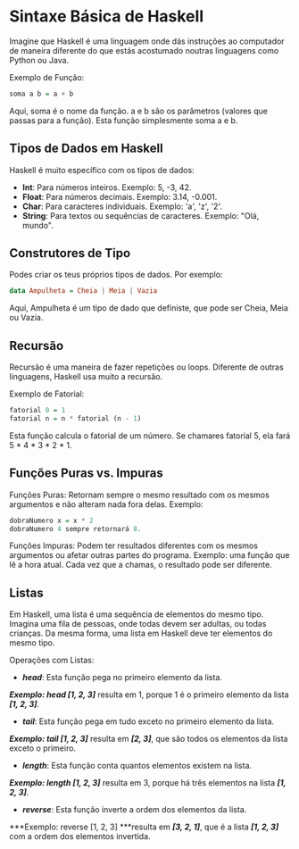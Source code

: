 # Sintaxe Básica de Haskell
Imagine que Haskell é uma linguagem onde dás instruções ao computador de maneira diferente do que estás acostumado noutras linguagens como Python ou Java.

Exemplo de Função:

```haskell
soma a b = a + b
```
Aqui, soma é o nome da função. a e b são os parâmetros (valores que passas para a função). Esta função simplesmente soma a e b.

## Tipos de Dados em Haskell
Haskell é muito específico com os tipos de dados:

- **Int**: Para números inteiros. Exemplo: 5, -3, 42.
- **Float**: Para números decimais. Exemplo: 3.14, -0.001.
- **Char**: Para caracteres individuais. Exemplo: 'a', 'z', '2'.
- **String**: Para textos ou sequências de caracteres. Exemplo: "Olá, mundo".
  
## Construtores de Tipo

Podes criar os teus próprios tipos de dados. Por exemplo:

```haskell
data Ampulheta = Cheia | Meia | Vazia
```
Aqui, Ampulheta é um tipo de dado que definiste, que pode ser Cheia, Meia ou Vazia.

## Recursão
Recursão é uma maneira de fazer repetições ou loops. Diferente de outras linguagens, Haskell usa muito a recursão.

Exemplo de Fatorial:

```haskell
fatorial 0 = 1
fatorial n = n * fatorial (n - 1)
```
Esta função calcula o fatorial de um número. Se chamares fatorial 5, ela fará 5 * 4 * 3 * 2 * 1.

## Funções Puras vs. Impuras
Funções Puras: Retornam sempre o mesmo resultado com os mesmos argumentos e não alteram nada fora delas. Exemplo:

```haskell
dobraNumero x = x * 2
dobraNumero 4 sempre retornará 8.
```

Funções Impuras: Podem ter resultados diferentes com os mesmos argumentos ou afetar outras partes do programa. Exemplo: uma função que lê a hora atual. Cada vez que a chamas, o resultado pode ser diferente.

## Listas

Em Haskell, uma lista é uma sequência de elementos do mesmo tipo. Imagina uma fila de pessoas, onde todas devem ser adultas, ou todas crianças. Da mesma forma, uma lista em Haskell deve ter elementos do mesmo tipo.

Operações com Listas:

- ***head***: Esta função pega no primeiro elemento da lista.

***Exemplo: head [1, 2, 3]*** resulta em 1, porque 1 é o primeiro elemento da lista ***[1, 2, 3]***.

- ***tail***: Esta função pega em tudo exceto no primeiro elemento da lista.

***Exemplo: tail [1, 2, 3]*** resulta em ***[2, 3]***, que são todos os elementos da lista exceto o primeiro.

- ***length***: Esta função conta quantos elementos existem na lista.

***Exemplo: length [1, 2, 3]*** resulta em 3, porque há três elementos na lista ***[1, 2, 3]***.

- ***reverse***: Esta função inverte a ordem dos elementos da lista.

***Exemplo: reverse [1, 2, 3] ***resulta em ***[3, 2, 1]***, que é a lista ***[1, 2, 3]*** com a ordem dos elementos invertida.





























